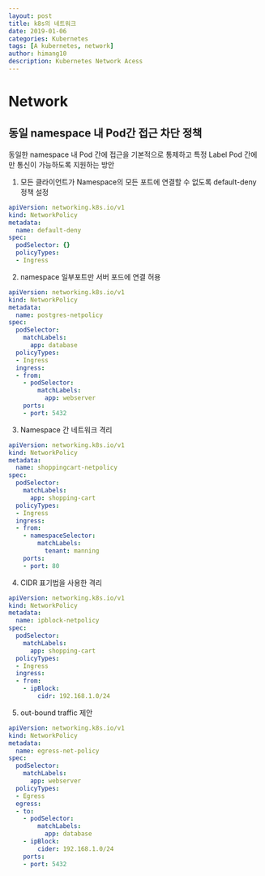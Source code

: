 ```yaml
---
layout: post
title: k8s의 네트워크 
date: 2019-01-06
categories: Kubernetes
tags: [A kubernetes, network]
author: himang10
description: Kubernetes Network Acess
---
```

Network
============


## 동일 namespace 내 Pod간 접근 차단 정책
동일한 namespace 내 Pod 간에 접근을 기본적으로 통제하고 특정 Label Pod 간에 만 통신이 가능하도록 지원하는 방안

1. 모든 클라이언트가 Namespace의 모든 포트에 연결할 수 없도록 default-deny 정책 설정
```yaml
apiVersion: networking.k8s.io/v1
kind: NetworkPolicy
metadata:
  name: default-deny
spec:
  podSelector: {}
  policyTypes:
  - Ingress
````

2. namespace 일부포트만 서버 포드에 연결 허용
```yaml
apiVersion: networking.k8s.io/v1
kind: NetworkPolicy
metadata:
  name: postgres-netpolicy
spec:
  podSelector:
    matchLabels:
      app: database
  policyTypes:
  - Ingress
  ingress:
  - from:
    - podSelector:
        matchLabels:
          app: webserver
    ports:
    - port: 5432
````

3. Namespace 간 네트워크 격리
```yaml
apiVersion: networking.k8s.io/v1
kind: NetworkPolicy
metadata:
  name: shoppingcart-netpolicy
spec:
  podSelector:
    matchLabels:
      app: shopping-cart
  policyTypes:
  - Ingress
  ingress:
  - from:
    - namespaceSelector:
        matchLabels:
          tenant: manning
    ports:
    - port: 80
````

4. CIDR 표기법을 사용한 격리
```yaml
apiVersion: networking.k8s.io/v1
kind: NetworkPolicy
metadata:
  name: ipblock-netpolicy
spec:
  podSelector:
    matchLabels:
      app: shopping-cart
  policyTypes:
  - Ingress
  ingress:
  - from:
    - ipBlock:
        cidr: 192.168.1.0/24
````

5. out-bound traffic 제안
```yaml
apiVersion: networking.k8s.io/v1
kind: NetworkPolicy
metadata:
  name: egress-net-policy
spec:
  podSelector:
    matchLabels:
      app: webserver
  policyTypes:
  - Egress
  egress:
  - to:
    - podSelector:
        matchLabels:
          app: database
    - ipBlock:
        cider: 192.168.1.0/24
    ports:
    - port: 5432
````



